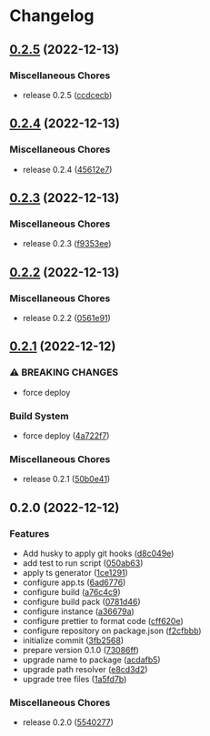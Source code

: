 # Changelog

## [0.2.5](https://github.com/JonDotsoy/tomts/compare/v0.2.4...v0.2.5) (2022-12-13)


### Miscellaneous Chores

* release 0.2.5 ([ccdcecb](https://github.com/JonDotsoy/tomts/commit/ccdcecba8f2700819a87f8ff4b86bdd9145134b5))

## [0.2.4](https://github.com/JonDotsoy/tomts/compare/v0.2.3...v0.2.4) (2022-12-13)


### Miscellaneous Chores

* release 0.2.4 ([45612e7](https://github.com/JonDotsoy/tomts/commit/45612e72c89cd38c3855c0a48226b3fae96cec8c))

## [0.2.3](https://github.com/JonDotsoy/tomts/compare/v0.2.2...v0.2.3) (2022-12-13)


### Miscellaneous Chores

* release 0.2.3 ([f9353ee](https://github.com/JonDotsoy/tomts/commit/f9353ee4df4202e76fdbb633f4700453e7fe610a))

## [0.2.2](https://github.com/JonDotsoy/tomy/compare/v0.2.1...v0.2.2) (2022-12-13)


### Miscellaneous Chores

* release 0.2.2 ([0561e91](https://github.com/JonDotsoy/tomy/commit/0561e91b118b6b1c81f1f4fa1b95a0b8ba472f4e))

## [0.2.1](https://github.com/JonDotsoy/tomy/compare/v0.2.0...v0.2.1) (2022-12-12)


### ⚠ BREAKING CHANGES

* force deploy

### Build System

* force deploy ([4a722f7](https://github.com/JonDotsoy/tomy/commit/4a722f7b97266a1e93661ca9620a27ccf0a0abf1))


### Miscellaneous Chores

* release 0.2.1 ([50b0e41](https://github.com/JonDotsoy/tomy/commit/50b0e4191bfe574756785cb387b39feccee80b1b))

## 0.2.0 (2022-12-12)


### Features

* Add husky to apply git hooks ([d8c049e](https://github.com/JonDotsoy/tomy/commit/d8c049e6d33c3e7e97e7943e6e7ef79298fd0ff5))
* add test to run script ([050ab63](https://github.com/JonDotsoy/tomy/commit/050ab63b497679c914fc34afaac192df69a09e4e))
* apply ts generator ([1ce1291](https://github.com/JonDotsoy/tomy/commit/1ce12914245a974e26a260d3cfdf7c5b5572c4b3))
* configure app.ts ([6ad6776](https://github.com/JonDotsoy/tomy/commit/6ad6776f1df854fc7e6f9decbb0c3fcb072655bd))
* configure build ([a76c4c9](https://github.com/JonDotsoy/tomy/commit/a76c4c9131f596585e6cb3fea138b0f8b87070cf))
* configure build pack ([0781d46](https://github.com/JonDotsoy/tomy/commit/0781d46ed89946bea5bb6bfcd7ba525262e67303))
* configure instance ([a36679a](https://github.com/JonDotsoy/tomy/commit/a36679a682750a2a11bd80060017e06aec1f6008))
* configure prettier to format code ([cff620e](https://github.com/JonDotsoy/tomy/commit/cff620ef2844623b3d481ea36799e558adfde451))
* configure repository on package.json ([f2cfbbb](https://github.com/JonDotsoy/tomy/commit/f2cfbbb1cf904cfb39e9bee20dd2f7dfcbc02641))
* initialize commit ([3fb2568](https://github.com/JonDotsoy/tomy/commit/3fb256870f9fa197c3a2c120b513ce0ebeea0879))
* prepare version 0.1.0 ([73086ff](https://github.com/JonDotsoy/tomy/commit/73086ff9444d197a4395b8a85bce93fe8f27a33f))
* upgrade name to package ([acdafb5](https://github.com/JonDotsoy/tomy/commit/acdafb50321be285fbdac5a4201a58595393cded))
* upgrade path resolver ([e8cd3d2](https://github.com/JonDotsoy/tomy/commit/e8cd3d2597e3446058f94017e19db25c5e624ff3))
* upgrade tree files ([1a5fd7b](https://github.com/JonDotsoy/tomy/commit/1a5fd7bd6952ed877e04314df11606fb74b5cc89))


### Miscellaneous Chores

* release 0.2.0 ([5540277](https://github.com/JonDotsoy/tomy/commit/554027748c6cf226cf89f746429dbf1bc18c5aa9))
